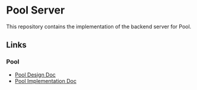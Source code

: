# Pool Server

This repository contains the implementation of the backend server for Pool.

## Links
### Pool
* [Pool Design Doc](https://github.com/pool-beta/pool-server/tree/master/doc/design/pool)
* [Pool Implementation Doc](https://github.com/pool-beta/pool-server/tree/master/pool)
